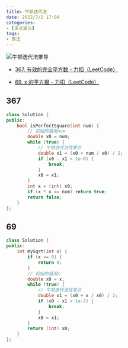 ```yaml
---
title: 牛顿迭代法
date: 2022/7/2 17:04
categories:
- [来点算法]
tags:
- 算法
---
```


![牛顿迭代法推导](https://cos.asuka-xun.cc/blog%2Fnewton_method.jpg)

- [367. 有效的完全平方数 - 力扣（LeetCode）](https://leetcode.cn/problems/valid-perfect-square/)
<!-- more -->
- [69. x 的平方根 - 力扣（LeetCode）](https://leetcode.cn/problems/sqrtx/)

## 367

```cpp
class Solution {
public:
    bool isPerfectSquare(int num) {
        // 初始的值用num
        double x0 = num;
        while (true) {
            // 牛顿迭代法找零点
            double x1 = (x0 + num / x0) / 2;
            if (x0 - x1 < 1e-6) {
                break;
            }
            x0 = x1;
        }
        int x = (int) x0;
        if (x * x == num) return true;
        return false;
    }
};
```

## 69

```cpp
class Solution {
public:
    int mySqrt(int x) {
        if (x == 0) {
            return 0;
        }
        // 初始的值用x
        double x0 = x;
        while (true) {
            // 牛顿迭代法找零点
            double x1 = (x0 + x / x0) / 2;
            if (x0 - x1 < 1e-7) {
                break;
            }
            x0 = x1;
        }
        return (int) x0;        
    }
};
```


